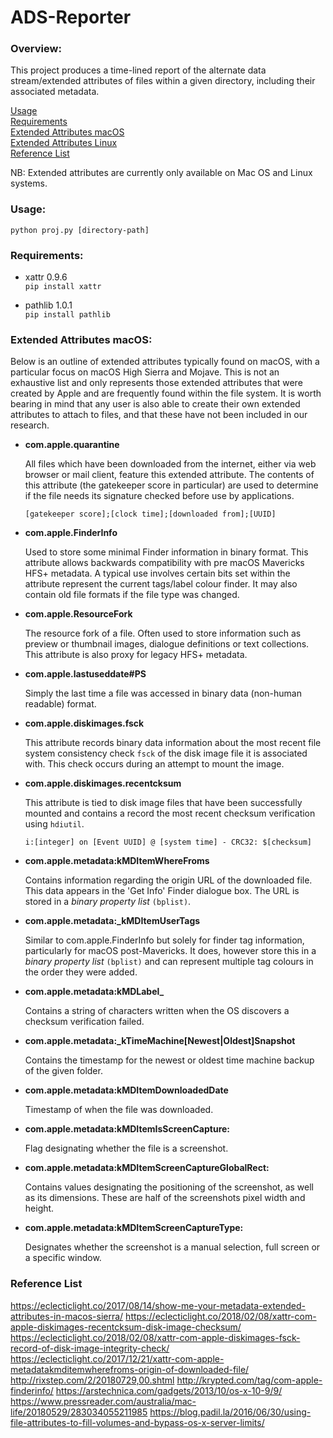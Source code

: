 # ADS-Reporter

### Overview:

This project produces a time-lined report of the alternate data stream/extended attributes of files within a given directory, including their associated metadata.

[Usage](#usage:)  
[Requirements](#requirements:)  
[Extended Attributes macOS](#extended-attributes-macos:)  
[Extended Attributes Linux](#extended-attributes-linux:)  
[Reference List](#reference-list:)  

NB: Extended attributes are currently only available on Mac OS and Linux systems.

### Usage:

`python proj.py [directory-path]`

### Requirements:

- xattr 0.9.6  
`pip install xattr`  

- pathlib 1.0.1  
`pip install pathlib`  

### Extended Attributes macOS:

Below is an outline of extended attributes typically found on macOS, with a particular focus on macOS High Sierra and Mojave. This is not an exhaustive list and only represents those extended attributes that were created by Apple and are frequently found within the file system. It is worth bearing in mind that any user is also able to create their own extended attributes to attach to files, and that these have not been included in our research.

- **com.apple.quarantine**    

    All files which have been downloaded from the internet, either via web browser or mail client, feature this extended attribute. The contents of this attribute (the gatekeeper score in particular) are used to determine if the file needs its signature checked before use by applications.  

    `[gatekeeper score];[clock time];[downloaded from];[UUID]`

- **com.apple.FinderInfo**

    Used to store some minimal Finder information in binary format. This attribute allows backwards compatibility with pre macOS Mavericks HFS+ metadata. A typical use involves certain bits set within the attribute represent the current tags/label colour finder. It may also contain old file formats if the file type was changed.

- **com.apple.ResourceFork**  

    The resource fork of a file. Often used to store information such as preview or thumbnail images, dialogue definitions or text collections. This attribute is also proxy for legacy HFS+ metadata.

- **com.apple.lastuseddate#PS**  

    Simply the last time a file was accessed in binary data (non-human readable) format.

- **com.apple.diskimages.fsck**

    This attribute records binary data information about the most recent file system consistency check `fsck` of the disk image file it is associated with. This check occurs during an attempt to mount the image.

- **com.apple.diskimages.recentcksum**

    This attribute is tied to disk image files that have been successfully mounted and contains a record the most recent checksum verification using `hdiutil`.  

    `i:[integer] on [Event UUID] @ [system time] - CRC32: $[checksum]`

- **com.apple.metadata:kMDItemWhereFroms**

    Contains information regarding the origin URL of the downloaded file. This data appears in the 'Get Info' Finder dialogue box. The URL is stored in a *binary property list* `(bplist)`.

- **com.apple.metadata:_kMDItemUserTags**  

    Similar to com.apple.FinderInfo but solely for finder tag information, particularly for macOS post-Mavericks. It does, however store this in a *binary property list* `(bplist)` and can represent multiple tag colours in the order they were added.

- **com.apple.metadata:kMDLabel_**

    Contains a string of characters written when the OS discovers a checksum verification failed.

- **com.apple.metadata:_kTimeMachine[Newest|Oldest]Snapshot**

    Contains the timestamp for the newest or oldest time machine backup of the given folder.

- **com.apple.metadata:kMDItemDownloadedDate**  

    Timestamp of when the file was downloaded.

- **com.apple.metadata:kMDItemIsScreenCapture:**

    Flag designating whether the file is a screenshot.

- **com.apple.metadata:kMDItemScreenCaptureGlobalRect:**

    Contains values designating the positioning of the screenshot, as well as its dimensions. These are half of the screenshots pixel width and height.

- **com.apple.metadata:kMDItemScreenCaptureType:**

    Designates whether the screenshot is a manual selection, full screen or a specific window.


### Reference List

https://eclecticlight.co/2017/08/14/show-me-your-metadata-extended-attributes-in-macos-sierra/
https://eclecticlight.co/2018/02/08/xattr-com-apple-diskimages-recentcksum-disk-image-checksum/
https://eclecticlight.co/2018/02/08/xattr-com-apple-diskimages-fsck-record-of-disk-image-integrity-check/  
https://eclecticlight.co/2017/12/21/xattr-com-apple-metadatakmditemwherefroms-origin-of-downloaded-file/
http://rixstep.com/2/20180729,00.shtml
http://krypted.com/tag/com-apple-finderinfo/
https://arstechnica.com/gadgets/2013/10/os-x-10-9/9/
https://www.pressreader.com/australia/mac-life/20180529/283034055211985
https://blog.padil.la/2016/06/30/using-file-attributes-to-fill-volumes-and-bypass-os-x-server-limits/
